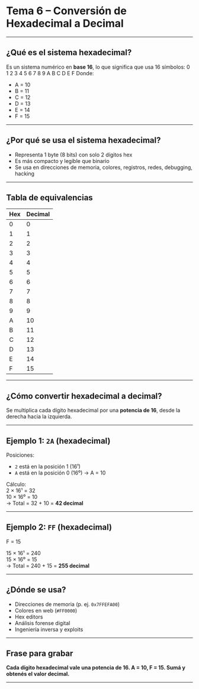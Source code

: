 # Tema 6 – Conversión de Hexadecimal a Decimal

---

## ¿Qué es el sistema hexadecimal?

Es un sistema numérico en **base 16**, lo que significa que usa 16 símbolos:
0 1 2 3 4 5 6 7 8 9 A B C D E F
Donde:

- A = 10  
- B = 11  
- C = 12  
- D = 13  
- E = 14  
- F = 15

---

## ¿Por qué se usa el sistema hexadecimal?

- Representa 1 byte (8 bits) con solo 2 dígitos hex
- Es más compacto y legible que binario
- Se usa en direcciones de memoria, colores, registros, redes, debugging, hacking

---

## Tabla de equivalencias

| Hex | Decimal |
|-----|---------|
| 0   | 0       |
| 1   | 1       |
| 2   | 2       |
| 3   | 3       |
| 4   | 4       |
| 5   | 5       |
| 6   | 6       |
| 7   | 7       |
| 8   | 8       |
| 9   | 9       |
| A   | 10      |
| B   | 11      |
| C   | 12      |
| D   | 13      |
| E   | 14      |
| F   | 15      |

---

## ¿Cómo convertir hexadecimal a decimal?

Se multiplica cada dígito hexadecimal por una **potencia de 16**, desde la derecha hacia la izquierda.

---

## Ejemplo 1: `2A` (hexadecimal)

Posiciones:  
- `2` está en la posición 1 (16¹)  
- `A` está en la posición 0 (16⁰) → A = 10

Cálculo:  
2 × 16¹ = 32  
10 × 16⁰ = 10  
→ Total = 32 + 10 = **42 decimal**

---

## Ejemplo 2: `FF` (hexadecimal)

F = 15

15 × 16¹ = 240  
15 × 16⁰ = 15  
→ Total = 240 + 15 = **255 decimal**

---

## ¿Dónde se usa?

- Direcciones de memoria (p. ej. `0x7FFEFA00`)
- Colores en web (`#FF0000`)
- Hex editors
- Análisis forense digital
- Ingeniería inversa y exploits

---

## Frase para grabar

**Cada dígito hexadecimal vale una potencia de 16. A = 10, F = 15. Sumá y obtenés el valor decimal.**

---
